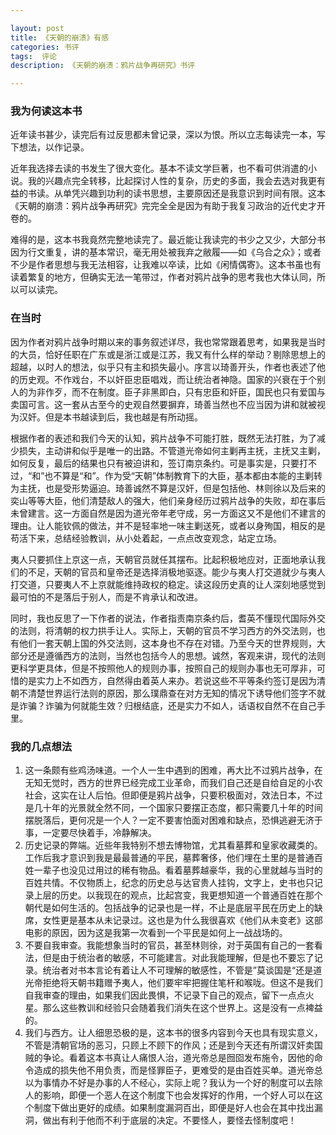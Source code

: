 ```yaml
---

layout: post
title: 《天朝的崩溃》有感
categories: 书评
tags:  评论
description: 《天朝的崩溃：鸦片战争再研究》书评

---
```


### 我为何读这本书	

近年读书甚少，读完后有过反思都未曾记录，深以为恨。所以立志每读完一本，写下想法，以作记录。

近年我选择去读的书发生了很大变化。基本不读文学巨著，也不看可供消遣的小说。我的兴趣点完全转移，比起探讨人性的复杂，历史的多面，我会去选对我更有益的书读。从单凭兴趣到功利的读书思想，主要原因还是我意识到时间有限。这本《天朝的崩溃：鸦片战争再研究》完完全全是因为有助于我复习政治的近代史才开卷的。

难得的是，这本书我竟然完整地读完了。最近能让我读完的书少之又少，大部分书因为行文重复，讲的基本常识，毫无用处被我弃之敝履——如《乌合之众》；或者不少是作者思想与我无法相容，让我难以卒读，比如《闲情偶寄》。这本书虽也有读着繁复的地方，但确实无法一笔带过，作者对鸦片战争的思考我也大体认同，所以可以读完。

### 在当时

因为作者对鸦片战争时期以来的事务叙述详尽，我也常常跟着思考，如果我是当时的大员，恰好任职在广东或是浙江或是江苏，我又有什么样的举动？剔除思想上的超越，以时人的想法，似乎只有主和损失最小。序言以琦善开头，作者也表述了他的历史观。不作戏台，不以奸臣忠臣唱戏，而让统治者神隐。国家的兴衰在于个别人的为非作歹，而不在制度。臣子非黑即白，只有忠臣和奸臣，国民也只有爱国与卖国可言。这一套从古至今的史观自然要摒弃，琦善当然也不应当因为讲和就被视为汉奸。但是本书越读到后，我也越是有所动摇。

根据作者的表述和我们今天的认知，鸦片战争不可能打胜，既然无法打胜，为了减少损失，主动讲和似乎是唯一的出路。不管道光帝如何主剿再主抚，主抚又主剿，如何反复，最后的结果也只有被迫讲和，签订南京条约。可是事实是，只要打不过，“和”也不算是“和”。作为受“天朝”体制教育下的大臣，基本都由本能的主剿转为主抚，也是受形势逼迫。琦善诚然不算是汉奸，但是包括他、林则徐以及后来的奕山等等大臣，他们清楚敌人的强大，他们亲身经历过鸦片战争的失败，却在事后未曾建言。这一方面自然是因为道光帝年老守成，另一方面这又不是他们不建言的理由。让人能钦佩的做法，并不是轻率地一味主剿送死，或者以身殉国，相反的是苟活下来，总结经验教训，从小处着起，一点点改变观念，站定立场。

夷人只要抓住上京这一点，天朝官员就任其摆布。比起积极地应对，正面地承认我们的不足，天朝的官员和皇帝还是选择消极地驱逐。能少与夷人打交道就少与夷人打交道，只要夷人不上京就能维持政权的稳定。读这段历史真的让人深刻地感觉到最可怕的不是落后于别人，而是不肯承认和改进。

同时，我也反思了一下作者的说法，作者指责南京条约后，耆英不懂现代国际外交的法则，将清朝的权力拱手让人。实际上，天朝的官员不学习西方的外交法则，也有他们一套天朝上国的外交法则，这本身也不存在对错。乃至今天的世界规则，大部分还是遵循西方的法则，当然也包括今人的思想。诚然，客观来讲，现代的法则更科学更具体，但是不按照他人的规则办事，按照自己的规则办事也无可厚非，可惜的是实力上不如西方，自然得由着英人来办。若说这些不平等条约签订是因为清朝不清楚世界运行法则的原因，那么璞鼎查在对方无知的情况下诱导他们签字不就是诈骗？诈骗为何就能生效？归根结底，还是实力不如人，话语权自然不在自己手里。

### 我的几点想法

1. 这一条颇有些鸡汤味道。一个人一生中遇到的困难，再大比不过鸦片战争，在无知无觉时，西方的世界已经完成工业革命，而我们自己还是自给自足的小农社会，这实在让人后怕。但即便是鸦片战争，只要积极面对，效法日本，不过是几十年的光景就全然不同，一个国家只要摆正态度，都只需要几十年的时间摆脱落后，更何况是一个人？一定不要害怕面对困难和缺点，恐惧逃避无济于事，一定要尽快着手，冷静解决。
2. 历史记录的弊端。近些年我特别不想去博物馆，尤其看墓葬和皇家收藏类的。工作后我才意识到我是最最普通的平民，墓葬奢侈，他们埋在土里的是普通百姓一辈子也没见过用过的稀有物品。看着墓葬越豪华，我的心里就越与当时的百姓共情。不仅物质上，纪念的历史总与达官贵人挂钩，文字上，史书也只记录上层的历史。以我现在的观点，比起宫变，我更想知道一个普通百姓在那个朝代是如何生活的。包括战争的记录也是一样，不止是底层平民在历史上的缺席，女性更是基本从未记录过。这也是为什么我很喜欢《他们从未变老》这部电影的原因，因为这是我第一次看到一个平民是如何上一战战场的。
3. 不要自我审查。我能想象当时的官员，甚至林则徐，对于英国有自己的一套看法，但是由于统治者的敏感，不可能建言。对此我能理解，但是也不要忘了记录。统治者对书本言论有着让人不可理解的敏感性，不管是”莫谈国是“还是道光帝拒绝将天朝书籍赠予夷人，他们要牢牢把握住笔杆和喉咙。但这不是我们自我审查的理由，如果我们因此畏惧，不记录下自己的观点，留下一点点火星。那么这些教训和经验只会随着我们消失在这个世界上。这是没有一点裨益的。
4. 我们与西方。让人细思恐极的是，这本书的很多内容到今天也具有现实意义，不管是清朝官场的恶习，只顾上不顾下的作风；还是到今天还有所谓汉奸卖国贼的争论。看着这本书真让人痛恨人治，道光帝总是囫囵发布施令，因他的命令造成的损失他不用负责，而是怪罪臣子，更难受的是由百姓买单。道光帝总以为事情办不好是办事的人不经心，实际上呢？我认为一个好的制度可以去除人的影响，即便一个恶人在这个制度下也会发挥好的作用，一个好人可以在这个制度下做出更好的成绩。如果制度漏洞百出，即便是好人也会在其中找出漏洞，做出有利于他而不利于底层的决定。不要怪人，要怪去怪制度吧！

